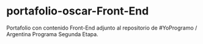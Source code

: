 # portafolio-oscar-Front-End
Portafolio con contenido Front-End adjunto al repositorio de  #YoProgramo / Argentina Programa Segunda Etapa.
